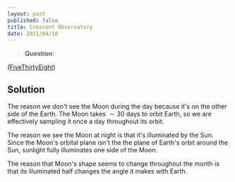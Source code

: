 ```yaml
---
layout: post
published: false
title: Crescent Observatory
date: 2021/04/18
---
```


>**Question**: 

<!--more-->

([FiveThirtyEight](https://fivethirtyeight.com/features/can-you-crack-the-case-of-the-crescent-moon/))

## Solution

The reason we don't see the Moon during the day because it's on the other side of the Earth. The Moon takes $\sim 30$ days to orbit Earth, so we are effectively sampling it once a day throughout its orbit. 

The reason we see the Moon at night is that it's illuminated by the Sun. Since the Moon's orbital plane isn't the the plane of Earth's orbit around the Sun, sunlight fully illuminates one side of the Moon.

The reason that Moon's shape seems to change throughout the month is that its illuminated half changes the angle it makes with Earth.

<br>
